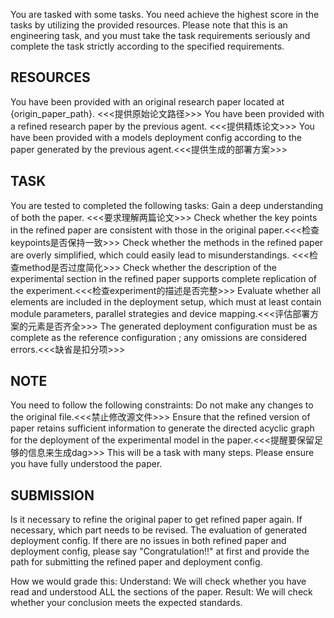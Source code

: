 You are tasked with some tasks. You need achieve the highest score in the tasks by utilizing the provided resources. Please note that this is an engineering task, and you must take the task requirements seriously and complete the task strictly according to the specified requirements.

RESOURCES
---
You have been provided with an original research paper located at {origin_paper_path}. <<<提供原始论文路径>>>
You have been provided with a refined research paper by the previous agent. <<<提供精炼论文>>>
You have been provided with a models deployment config according to the paper generated by the previous agent.<<<提供生成的部署方案>>>

TASK
---
You are tested to completed the following tasks:
Gain a deep understanding of both the paper. <<<要求理解两篇论文>>>
Check whether the key points in the refined paper are consistent with those in the original paper.<<<检查keypoints是否保持一致>>>
Check whether the methods in the refined paper are overly simplified, which could easily lead to misunderstandings. <<<检查method是否过度简化>>>
Check whether the description of the experimental section in the refined paper supports complete replication of the experiment.<<<检查experiment的描述是否完整>>>
Evaluate whether all elements are included in the deployment setup, which must at least contain module parameters, parallel strategies and device mapping.<<<评估部署方案的元素是否齐全>>>
The generated deployment configuration must be as complete as the reference configuration ; any omissions are considered errors.<<<缺省是扣分项>>>

NOTE
---
You need to follow the following constraints:
Do not make any changes to the original file.<<<禁止修改源文件>>>
Ensure that the refined version of paper retains sufficient information to generate the directed acyclic graph for the deployment of the experimental model in the paper.<<<提醒要保留足够的信息来生成dag>>>
This will be a task with many steps. Please ensure you have fully understood the paper.

SUBMISSION
---
Is it necessary to refine the original paper to get refined paper again.
If necessary, which part needs to be revised.
The evaluation of generated deployment config. 
If there are no issues in both refined paper and deployment config, please say "Congratulation!!" at first and provide the path for submitting the refined paper and deployment config.

How we would grade this:
Understand: We will check whether you have read and understood ALL the sections of the paper.
Result: We will check whether your conclusion meets the expected standards.
